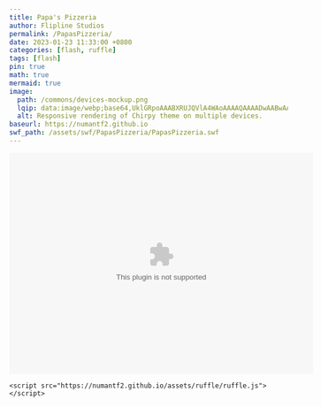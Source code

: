 ```yaml
---
title: Papa's Pizzeria
author: Flipline Studios
permalink: /PapasPizzeria/
date: 2023-01-23 11:33:00 +0800
categories: [flash, ruffle]
tags: [flash]
pin: true
math: true
mermaid: true
image:
  path: /commons/devices-mockup.png
  lqip: data:image/webp;base64,UklGRpoAAABXRUJQVlA4WAoAAAAQAAAADwAABwAAQUxQSDIAAAARL0AmbZurmr57yyIiqE8oiG0bejIYEQTgqiDA9vqnsUSI6H+oAERp2HZ65qP/VIAWAFZQOCBCAAAA8AEAnQEqEAAIAAVAfCWkAALp8sF8rgRgAP7o9FDvMCkMde9PK7euH5M1m6VWoDXf2FkP3BqV0ZYbO6NA/VFIAAAA
  alt: Responsive rendering of Chirpy theme on multiple devices.
baseurl: https://numantf2.github.io
swf_path: /assets/swf/PapasPizzeria/PapasPizzeria.swf
---
```


<html lang="en"><head>
  <script src="https://numantf2.github.io/assets/ruffle/ruffle.js"></script>
</head>
<body>
    <object>
        <embed src="https://numantf2.github.io/assets/swf/PapasPizzeria/PapasPizzeria.swf" width="550" height="400">
    </object>

    <script src="https://numantf2.github.io/assets/ruffle/ruffle.js"></script>
</body></html>